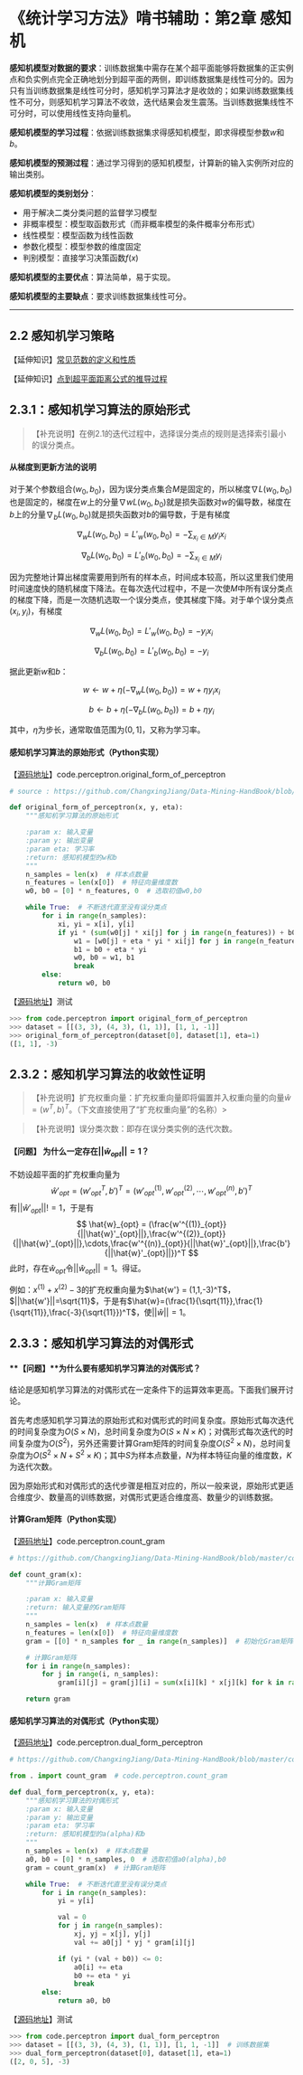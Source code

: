 # 《统计学习方法》啃书辅助：第2章 感知机

**感知机模型对数据的要求**：训练数据集中需存在某个超平面能够将数据集的正实例点和负实例点完全正确地划分到超平面的两侧，即训练数据集是线性可分的。因为只有当训练数据集是线性可分时，感知机学习算法才是收敛的；如果训练数据集线性不可分，则感知机学习算法不收敛，迭代结果会发生震荡。当训练数据集线性不可分时，可以使用线性支持向量机。

**感知机模型的学习过程**：依据训练数据集求得感知机模型，即求得模型参数$w$和$b$。

**感知机模型的预测过程**：通过学习得到的感知机模型，计算新的输入实例所对应的输出类别。

**感知机模型的类别划分**：

* 用于解决二类分类问题的监督学习模型
* 非概率模型：模型取函数形式（而非概率模型的条件概率分布形式）
* 线性模型：模型函数为线性函数
* 参数化模型：模型参数的维度固定
* 判别模型：直接学习决策函数$f(x)$

**感知机模型的主要优点**：算法简单，易于实现。

**感知机模型的主要缺点**：要求训练数据集线性可分。

-----

## 2.2 感知机学习策略

【延伸知识】[常见范数的定义和性质](https://github.com/ChangxingJiang/Data-Mining-HandBook/blob/master/%E3%80%8A%E7%BB%9F%E8%AE%A1%E5%AD%A6%E4%B9%A0%E6%96%B9%E6%B3%95%E3%80%8B%E5%95%83%E4%B9%A6%E8%BE%85%E5%8A%A9/%E7%AC%AC2%E7%AB%A0%20%E6%84%9F%E7%9F%A5%E6%9C%BA/%E3%80%90%E9%85%8D%E5%A5%97%E7%9F%A5%E8%AF%86%E3%80%91%E5%B8%B8%E8%A7%81%E8%8C%83%E6%95%B0%E7%9A%84%E5%AE%9A%E4%B9%89%E5%92%8C%E6%80%A7%E8%B4%A8.md)

【延伸知识】[点到超平面距离公式的推导过程](https://github.com/ChangxingJiang/Data-Mining-HandBook/blob/master/%E3%80%8A%E7%BB%9F%E8%AE%A1%E5%AD%A6%E4%B9%A0%E6%96%B9%E6%B3%95%E3%80%8B%E5%95%83%E4%B9%A6%E8%BE%85%E5%8A%A9/%E7%AC%AC2%E7%AB%A0%20%E6%84%9F%E7%9F%A5%E6%9C%BA/%E3%80%90%E9%85%8D%E5%A5%97%E7%9F%A5%E8%AF%86%E3%80%91%E7%82%B9%E5%88%B0%E8%B6%85%E5%B9%B3%E9%9D%A2%E8%B7%9D%E7%A6%BB%E5%85%AC%E5%BC%8F%E7%9A%84%E6%8E%A8%E5%AF%BC%E8%BF%87%E7%A8%8B.md)

## 2.3.1：感知机学习算法的原始形式

> 【补充说明】在例2.1的迭代过程中，选择误分类点的规则是选择索引最小的误分类点。

#### 从梯度到更新方法的说明

对于某个参数组合$(w_0,b_0)$，因为误分类点集合$M$是固定的，所以梯度$\nabla L(w_0,b_0)$也是固定的，梯度在$w$上的分量$\nabla w L(w_0,b_0)$就是损失函数对$w$的偏导数，梯度在$b$上的分量$\nabla_b L(w_0,b_0)$就是损失函数对$b$的偏导数，于是有梯度

$$
\nabla_w L(w_0,b_0) = L'_w(w_0,b_0) = - \sum_{x_i \in M} y_i x_i
$$

$$
\nabla_b L(w_0,b_0) = L'_b(w_0,b_0) = - \sum_{x_i \in M} y_i
$$

因为完整地计算出梯度需要用到所有的样本点，时间成本较高，所以这里我们使用时间速度快的随机梯度下降法。在每次迭代过程中，不是一次使$M$中所有误分类点的梯度下降，而是一次随机选取一个误分类点，使其梯度下降。对于单个误分类点$(x_i,y_i)$，有梯度

$$
\nabla_w L(w_0,b_0) = L'_w(w_0,b_0) = - y_i x_i
$$

$$
\nabla_b L(w_0,b_0) = L'_b(w_0,b_0) = - y_i
$$

据此更新$w$和$b$：

$$
w \leftarrow w + \eta(-\nabla_w L(w_0,b_0))  = w + \eta y_i x_i
$$

$$
b \leftarrow b + \eta(-\nabla_b L(w_0,b_0)) = b + \eta y_i
$$

其中，$\eta$为步长，通常取值范围为$(0,1]$，又称为学习率。

#### 感知机学习算法的原始形式（Python实现）

【[源码地址](https://github.com/ChangxingJiang/Data-Mining-HandBook/blob/master/code/perceptron/_original_form.py)】code.perceptron.original_form_of_perceptron

```python
# source : https://github.com/ChangxingJiang/Data-Mining-HandBook/blob/master/code/perceptron/_original_form.py

def original_form_of_perceptron(x, y, eta):
    """感知机学习算法的原始形式

    :param x: 输入变量
    :param y: 输出变量
    :param eta: 学习率
    :return: 感知机模型的w和b
    """
    n_samples = len(x)  # 样本点数量
    n_features = len(x[0])  # 特征向量维度数
    w0, b0 = [0] * n_features, 0  # 选取初值w0,b0

    while True:  # 不断迭代直至没有误分类点
        for i in range(n_samples):
            xi, yi = x[i], y[i]
            if yi * (sum(w0[j] * xi[j] for j in range(n_features)) + b0) <= 0:
                w1 = [w0[j] + eta * yi * xi[j] for j in range(n_features)]
                b1 = b0 + eta * yi
                w0, b0 = w1, b1
                break
        else:
            return w0, b0
```

【[源码地址](https://github.com/ChangxingJiang/Data-Mining-HandBook/blob/master/R01_%E3%80%8A%E7%BB%9F%E8%AE%A1%E5%AD%A6%E4%B9%A0%E6%96%B9%E6%B3%95%E3%80%8B%E5%95%83%E4%B9%A6%E8%BE%85%E5%8A%A9/%E7%AC%AC2%E7%AB%A0_%E6%84%9F%E7%9F%A5%E6%9C%BA/%E6%84%9F%E7%9F%A5%E6%9C%BA%E5%AD%A6%E4%B9%A0%E7%AE%97%E6%B3%95%E7%9A%84%E5%8E%9F%E5%A7%8B%E5%BD%A2%E5%BC%8F.py)】测试

```python
>>> from code.perceptron import original_form_of_perceptron
>>> dataset = [[(3, 3), (4, 3), (1, 1)], [1, 1, -1]]
>>> original_form_of_perceptron(dataset[0], dataset[1], eta=1)
([1, 1], -3)
```

## 2.3.2：感知机学习算法的收敛性证明

> 【补充说明】扩充权重向量：扩充权重向量即将偏置并入权重向量的向量$\hat{w} = (w^T,b)^T$。（下文直接使用了“扩充权重向量”的名称）>

> 【补充说明】误分类次数：即存在误分类实例的迭代次数。

#### 【问题】 为什么一定存在$||\hat{w}_{opt}||=1$？

不妨设超平面的扩充权重向量为
$$
\hat{w}'_{opt}=({w'}_{opt}^T,b')^T = (w'^{(1)}_{opt},w'^{(2)}_{opt},\cdots,w'^{(n)}_{opt},b')^T
$$
有$||\hat{w}'_{opt}||!=1$，于是有
$$
\hat{w}_{opt} =  (\frac{w'^{(1)}_{opt}}{||\hat{w}'_{opt}||},\frac{w'^{(2)}_{opt}}{||\hat{w}'_{opt}||},\cdots,\frac{w'^{(n)}_{opt}}{||\hat{w}'_{opt}||},\frac{b'}{||\hat{w}'_{opt}||})^T
$$
此时，存在$\hat{w}_{opt}$令$||\hat{w}_{opt}||=1$。得证。

例如：$x^{(1)}+x^{(2)}-3$的扩充权重向量为$\hat{w'} = (1,1,-3)^T$，$||\hat{w'}||=\sqrt{11}$，于是有$\hat{w}=(\frac{1}{\sqrt{11}},\frac{1}{\sqrt{11}},\frac{-3}{\sqrt{11}})^T$，使$||\hat{w}||=1$。

## 2.3.3：感知机学习算法的对偶形式

#### **【问题】**为什么要有感知机学习算法的对偶形式？

结论是感知机学习算法的对偶形式在一定条件下的运算效率更高。下面我们展开讨论。

首先考虑感知机学习算法的原始形式和对偶形式的时间复杂度。原始形式每次迭代的时间复杂度为$O(S×N)$，总时间复杂度为$O(S×N×K)$；对偶形式每次迭代的时间复杂度为$O(S^2)$，另外还需要计算Gram矩阵的时间复杂度$O(S^2×N)$，总时间复杂度为$O(S^2×N+S^2×K)$；其中$S$为样本点数量，$N$为样本特征向量的维度数，$K$为迭代次数。

因为原始形式和对偶形式的迭代步骤是相互对应的，所以一般来说，原始形式更适合维度少、数量高的训练数据，对偶形式更适合维度高、数量少的训练数据。

#### 计算Gram矩阵（Python实现）

【[源码地址](https://github.com/ChangxingJiang/Data-Mining-HandBook/blob/master/code/perceptron/_gram.py)】code.perceptron.count_gram

```python
# https://github.com/ChangxingJiang/Data-Mining-HandBook/blob/master/code/perceptron/_gram.py

def count_gram(x):
    """计算Gram矩阵

    :param x: 输入变量
    :return: 输入变量的Gram矩阵
    """
    n_samples = len(x)  # 样本点数量
    n_features = len(x[0])  # 特征向量维度数
    gram = [[0] * n_samples for _ in range(n_samples)]  # 初始化Gram矩阵

    # 计算Gram矩阵
    for i in range(n_samples):
        for j in range(i, n_samples):
            gram[i][j] = gram[j][i] = sum(x[i][k] * x[j][k] for k in range(n_features))

    return gram
```

#### 感知机学习算法的对偶形式（Python实现）

【[源码地址](https://github.com/ChangxingJiang/Data-Mining-HandBook/blob/master/code/perceptron/_dual_form.py)】code.perceptron.dual_form_perceptron

```python
# https://github.com/ChangxingJiang/Data-Mining-HandBook/blob/master/code/perceptron/_dual_form.py

from . import count_gram  # code.perceptron.count_gram

def dual_form_perceptron(x, y, eta):
    """感知机学习算法的对偶形式
    :param x: 输入变量
    :param y: 输出变量
    :param eta: 学习率
    :return: 感知机模型的a(alpha)和b
    """
    n_samples = len(x)  # 样本点数量
    a0, b0 = [0] * n_samples, 0  # 选取初值a0(alpha),b0
    gram = count_gram(x)  # 计算Gram矩阵

    while True:  # 不断迭代直至没有误分类点
        for i in range(n_samples):
            yi = y[i]

            val = 0
            for j in range(n_samples):
                xj, yj = x[j], y[j]
                val += a0[j] * yj * gram[i][j]

            if (yi * (val + b0)) <= 0:
                a0[i] += eta
                b0 += eta * yi
                break
        else:
            return a0, b0
```

【[源码地址](https://github.com/ChangxingJiang/Data-Mining-HandBook/blob/master/R01_%E3%80%8A%E7%BB%9F%E8%AE%A1%E5%AD%A6%E4%B9%A0%E6%96%B9%E6%B3%95%E3%80%8B%E5%95%83%E4%B9%A6%E8%BE%85%E5%8A%A9/%E7%AC%AC2%E7%AB%A0_%E6%84%9F%E7%9F%A5%E6%9C%BA/%E6%84%9F%E7%9F%A5%E6%9C%BA%E5%AD%A6%E4%B9%A0%E7%AE%97%E6%B3%95%E7%9A%84%E5%AF%B9%E5%81%B6%E5%BD%A2%E5%BC%8F.py)】测试

```python
>>> from code.perceptron import dual_form_perceptron
>>> dataset = [[(3, 3), (4, 3), (1, 1)], [1, 1, -1]]  # 训练数据集
>>> dual_form_perceptron(dataset[0], dataset[1], eta=1)
([2, 0, 5], -3)
```

